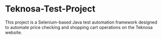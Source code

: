 # Teknosa-Test-Project

This project is a Selenium-based Java test automation framework designed to automate price checking and shopping cart operations on the Teknosa website.
